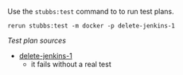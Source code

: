 
Use the `stubbs:test` command to to run test plans.

    rerun stubbs:test -m docker -p delete-jenkins-1

*Test plan sources*

* [delete-jenkins-1](tests/delete-jenkins-1.html)
  * it fails without a real test

